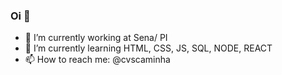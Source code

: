 ### Oi 👋

<!--
**cvscaminha/cvscaminha** is a ✨ _special_ ✨ repository because its `README.md` (this file) appears on your GitHub profile.

Here are some ideas to get you started:
-->
- 🔭 I’m currently working at Sena/ PI
- 🌱 I’m currently learning HTML, CSS, JS, SQL, NODE, REACT
- 📫 How to reach me: @cvscaminha


